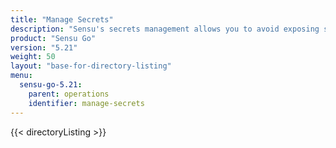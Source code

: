 ```yaml
---
title: "Manage Secrets"
description: "Sensu's secrets management allows you to avoid exposing secrets like usernames and passwords in your Sensu configuration."
product: "Sensu Go"
version: "5.21"
weight: 50
layout: "base-for-directory-listing"
menu:
  sensu-go-5.21:
    parent: operations
    identifier: manage-secrets
---
```


{{< directoryListing >}}
